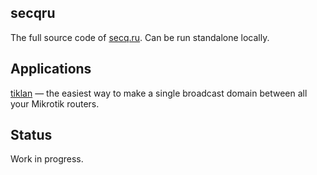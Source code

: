## secqru

The full source code of [secq.ru](https://secq.ru). Can be run standalone locally.

## Applications

[tiklan](https://secq.ru/tiklan) — the easiest way to make a single broadcast domain between all your Mikrotik routers.

## Status

Work in progress.
